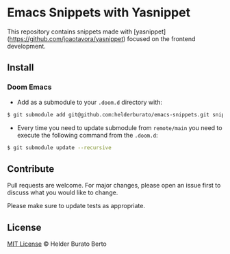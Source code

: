 # Emacs Snippets with Yasnippet

This repository contains snippets made with [yasnippet] (https://github.com/joaotavora/yasnippet) focused on the frontend development.

## Install

### Doom Emacs

- Add as a submodule to your `.doom.d` directory with:

```sh
$ git submodule add git@github.com:helderburato/emacs-snippets.git snippets
```

- Every time you need to update submodule from `remote/main` you need to execute the following command from the `.doom.d`:

```sh
$ git submodule update --recursive
```

## Contribute

Pull requests are welcome. For major changes, please open an issue first to discuss what you would like to change.

Please make sure to update tests as appropriate.

## License

[MIT License](LICENSE) © Helder Burato Berto
